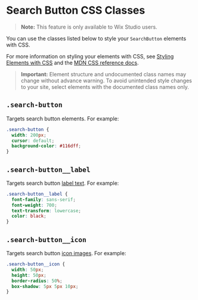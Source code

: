 <!-- This article was published using the Doc Push single-sourcing tool. Any changes to this article MUST be made in the source file. Find it at www.github.com/wix-private/velo-docs.-->

# Search Button CSS Classes

> **Note:** This feature is only available to Wix Studio users.

You can use the classes listed below
to style your `SearchButton` elements with CSS.

For more information on styling your elements with CSS, see
[Styling Elements with CSS](https://dev.wix.com/docs/velo/velo-only-apis/$w/styling-elements-with-css) and the
[MDN CSS reference docs](https://developer.mozilla.org/en-US/docs/Learn/CSS).

<blockquote class="important">

__Important:__
Element structure and undocumented class names
may change without advance warning.
To avoid unintended style changes to your site,
select elements with the documented class names only.

</blockquote>

## `.search-button`

Targets search button elements.
For example:

```css
.search-button {
  width: 200px;
  cursor: default;
  background-color: #116dff;
}
```

## `.search-button__label`

Targets search button [label text](https://dev.wix.com/docs/velo/velo-only-apis/$w/search-button/label).
For example:

```css
.search-button__label {
  font-family: sans-serif;
  font-weight: 700;
  text-transform: lowercase;
  color: black;
}
```

## `.search-button__icon`

Targets search button [icon images](https://dev.wix.com/docs/velo/velo-only-apis/$w/search-button/icon).
For example:

```css
.search-button__icon {
  width: 50px;
  height: 50px;
  border-radius: 50%;
  box-shadow: 5px 5px 10px;
}
```
